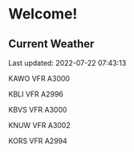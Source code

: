 # Welcome!

## Current Weather

Last updated: 2022-07-22 07:43:13

KAWO VFR A3000

KBLI VFR A2996

KBVS VFR A3000

KNUW VFR A3002

KORS VFR A2994


